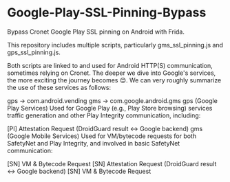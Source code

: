 # Google-Play-SSL-Pinning-Bypass
Bypass Cronet Google Play SSL pinning on Android with Frida.

This repository includes multiple scripts, particularly gms_ssl_pinning.js and gps_ssl_pinning.js.

Both scripts are linked to and used for Android HTTP(S) communication, sometimes relying on Cronet. The deeper we dive into Google's services, the more exciting the journey becomes 😊. We can very roughly summarize the use of these services as follows:

gps → com.android.vending
gms → com.google.android.gms
gps (Google Play Services)
Used for Google Play (e.g., Play Store browsing) services traffic generation and other Play Integrity communication, including:

[PI] Attestation Request (DroidGuard result ↔ Google backend)
gms (Google Mobile Services)
Used for VM/bytecode requests for both SafetyNet and Play Integrity, and involved in basic SafetyNet communication:

[SN] VM & Bytecode Request
[SN] Attestation Request (DroidGuard result ↔ Google backend)
[SN] VM & Bytecode Request
